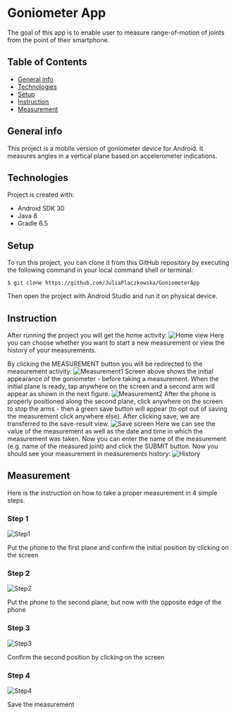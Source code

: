 # Goniometer App
The goal of this app is to enable user to measure range-of-motion of joints from the point of their smartphone.

## Table of Contents

* [General info](#general-info)
* [Technologies](#general-info)
* [Setup](#setup)
* [Instruction](#instruction)
* [Measurement](#measurement)

## General info
This project is a mobile version of goniometer device for Android. It measures angles in a vertical plane based on accelerometer indications.

## Technologies
Project is created with:
* Android SDK 30
* Java 8
* Gradle 6.5

## Setup
To run this project, you can clone it from this GitHub repository by executing the following command in your local command shell or terminal:

```
$ git clone https://github.com/JuliaPlaczkowska/GoniometerApp
```
Then open the project with Android Studio and run it on physical device.

## Instruction
After running the project you will get the home activity: 
![Home view](https://i.imgur.com/CV7yCNV.png)
Here you can choose whether you want to start a new measurement or view the history of your measurements.

By clicking the MEASUREMENT button you will be redirected to the measurement activity:
![Measurement1](https://i.imgur.com/uFaUnyE.png)
Screen above shows the initial appearance of the goniometer - before taking a measurement. When the initial plane is ready, tap anywhere on the screen and a second arm will appear as shown in the next figure.
![Measurement2](https://i.imgur.com/pZ3wLdX.png)
After the phone is properly positioned along the second plane, click
anywhere on the screen to stop the arms - then a green save button will appear (to opt out of saving the measurement click anywhere else). 
After clicking save, we are transferred to the save-result view.
![Save screen](https://i.imgur.com/kdZOaZV.png)
Here we can see the value of the measurement as well as the date and time in which the measurement was taken. Now you can
enter the name of the measurement (e.g. name of the measured joint) and click the SUBMIT button. 
Now you should see your measurement in measurements history:
![History](https://i.imgur.com/XaD75z0.png)

## Measurement

Here is the instruction on how to take a proper measurement in 4 simple steps.

### Step 1

![Step1](https://i.imgur.com/vc25TQu.png)

Put the phone to the first plane and confirm the initial position by clicking on the screen

### Step 2

![Step2](https://i.imgur.com/5Ukl9fb.png)

Put the phone to the second plane, but now with the opposite edge of the phone


### Step 3

![Step3](https://i.imgur.com/XmnsCne.png)

Confirm the second position by clicking on the screen

### Step 4

![Step4](https://i.imgur.com/BRN4Ey8.png)

Save the measurement

[Flashcards-UI]: <https://github.com/JuliaPlaczkowska/Flashcards_UI>
[requests]: <https://github.com/JuliaPlaczkowska/Flashcards/blob/master/doc/examples/requests.txt>